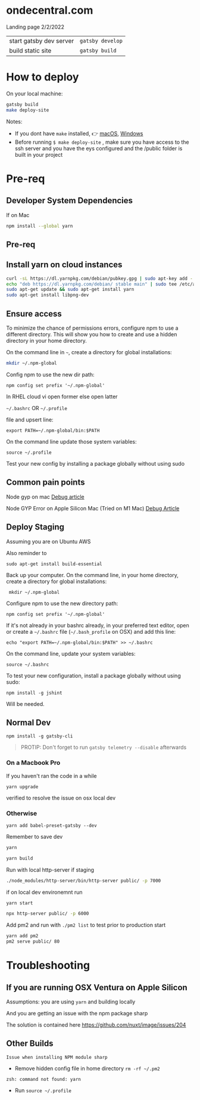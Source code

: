 # ondecentral.com

Landing page 2/2/2022

|                         |                  |
| ----------------------- | ---------------- |
| start gatsby dev server | `gatsby develop` |
| build static site       | `gatsby build`   |

# How to deploy

On your local machine:

```zsh
gatsby build
make deploy-site
```

Notes:

- If you dont have `make` installed, 👉 [macOS](https://stackoverflow.com/questions/10265742/how-to-install-make-and-gcc-on-a-mac), [Windows](https://stackoverflow.com/questions/32127524/how-to-install-and-use-make-in-windows)
- Before running `$ make deploy-site` , make sure you have access to the ssh server and you have the eys configured and the /public folder is built in your project

# Pre-req

## Developer System Dependencies

If on Mac

```zsh
npm install --global yarn
```

## Pre-req

## Install yarn on cloud instances

```bash
curl -sL https://dl.yarnpkg.com/debian/pubkey.gpg | sudo apt-key add -
echo "deb https://dl.yarnpkg.com/debian/ stable main" | sudo tee /etc/apt/sources.list.d/yarn.list
sudo apt-get update && sudo apt-get install yarn
sudo apt-get install libpng-dev
```

## Ensure access

To minimize the chance of permissions errors, configure npm to use a different directory. This will show you how to create and use a hidden directory in your home directory.

On the command line in `~`, create a directory for global installations:

```bash
mkdir ~/.npm-global
```

Config npm to use the new dir path:

`npm config set prefix '~/.npm-global'`

In RHEL cloud vi open former else open latter

`~/.bashrc` OR `~/.profile`

file and upsert line:

`export PATH=~/.npm-global/bin:$PATH`

On the command line update those system variables:

`source ~/.profile`

Test your new config by installing a package globally without using sudo

## Common pain points

Node gyp on mac
[Debug article](https://codeforgeek.com/make-failed-with-exit-code-2/)

Node GYP Error on Apple Silicon Mac (Tried on M1 Mac)
[Debug Article](https://github.com/nuxt/image/issues/204)

## Deploy Staging

Assuming you are on Ubuntu AWS

Also reminder to

```
sudo apt-get install build-essential
```

Back up your computer.
On the command line, in your home directory, create a directory for global installations:

```
 mkdir ~/.npm-global
```

Configure npm to use the new directory path:

```
npm config set prefix '~/.npm-global'
```

If it's not already in your bashrc already, in your preferred text editor, open or create a `~/.bashrc` file (`~/.bash_profile` on OSX) and add this line:

```
echo "export PATH=~/.npm-global/bin:$PATH" >> ~/.bashrc
```

On the command line, update your system variables:

```
source ~/.bashrc
```

To test your new configuration, install a package globally without using sudo:

```
npm install -g jshint
```

Will be needed.

## Normal Dev

```
npm install -g gatsby-cli
```

> PROTIP: Don't forget to run `gatsby telemetry --disable` afterwards

### On a Macbook Pro

If you haven't ran the code in a while

`yarn upgrade`

verified to resolve the issue on osx local dev

### Otherwise

```
yarn add babel-preset-gatsby --dev
```

Remember to save dev

```zsh
yarn
```

```zsh
yarn build
```

Run with local http-server if staging

```zsh
./node_modules/http-server/bin/http-server public/ -p 7000
```

if on local dev environemnt run

```zsh
yarn start
```

```zsh
npx http-server public/ -p 6000
```

Add pm2 and run with `./pm2 list` to test prior to production start

```zsh
yarn add pm2
pm2 serve public/ 80
```

# Troubleshooting

## If you are running OSX Ventura on Apple Silicon 

Assumptions: you are using `yarn` and building locally

And you are getting an issue with the npm package sharp

The solution is contained here https://github.com/nuxt/image/issues/204

## Other Builds

`Issue when installing NPM module sharp`

- Remove hidden config file in home directory `rm -rf ~/.pm2`

`zsh: command not found: yarn`

- Run `source ~/.profile`
